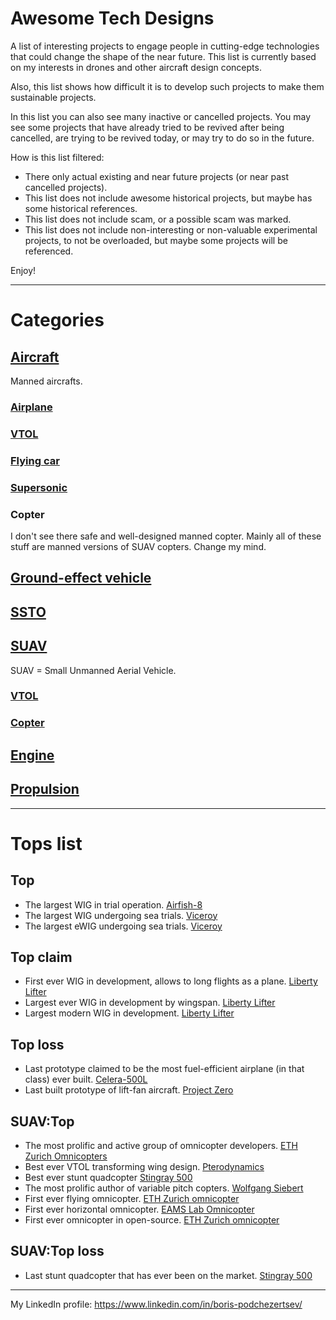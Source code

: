 Awesome Tech Designs
====================

A list of interesting projects to engage people in cutting-edge technologies that could change the shape of the near future.
This list is currently based on my interests in drones and other aircraft design concepts.

Also, this list shows how difficult it is to develop such projects to make them sustainable projects.

In this list you can also see many inactive or cancelled projects.
You may see some projects that have already tried to be revived after being cancelled, are trying to be revived today, or may try to do so in the future.

How is this list filtered:
- There only actual existing and near future projects (or near past cancelled projects).
- This list does not include awesome historical projects, but maybe has some historical references.
- This list does not include scam, or a possible scam was marked.
- This list does not include non-interesting or non-valuable experimental projects, to not be overloaded,
but maybe some projects will be referenced.

Enjoy!

---

# Categories

## [Aircraft](Aircraft.md)

Manned aircrafts.

### [Airplane](Airplane.md)

### [VTOL](VTOL.md)

### [Flying car](FlyingCar.md)

### [Supersonic](Supersonic.md)

### Copter

I don't see there safe and well-designed manned copter. Mainly all of these stuff are manned versions of SUAV copters.
Change my mind.

## [Ground-effect vehicle](WIG)

## [SSTO](SSTO.md)

## [SUAV](SUAV.md)

SUAV = Small Unmanned Aerial Vehicle.

### [VTOL](SUAV.VTOL.md)

### [Copter](SUAV.Copter.md)

## [Engine](Engine.md)

## [Propulsion](Propulsion.md)

---

# Tops list

## Top
- The largest WIG in trial operation. [Airfish-8](WIG#airfish-8)
- The largest WIG undergoing sea trials. [Viceroy](WIG#viceroy)
- The largest eWIG undergoing sea trials. [Viceroy](WIG#viceroy)

## Top claim
- First ever WIG in development, allows to long flights as a plane. [Liberty Lifter](WIG#liberty-lifter)
- Largest ever WIG in development by wingspan. [Liberty Lifter](WIG#liberty-lifter)
- Largest modern WIG in development. [Liberty Lifter](WIG#liberty-lifter)

## Top loss
- Last prototype claimed to be the most fuel-efficient airplane (in that class) ever built. [Celera-500L](Airplane#otto-celera-500l)
- Last built prototype of lift-fan aircraft. [Project Zero](VTOL.md#project-zero)

## SUAV:Top
- The most prolific and active group of omnicopter developers. [ETH Zurich Omnicopters](SUAV.Omnicopter.md#eth-zurich-omnicopters)
- Best ever VTOL transforming wing design. [Pterodynamics](SUAV.VTOL.md#pterodynamics)
- Best ever stunt quadcopter [Stingray 500](SUAV.VariablePitchCopter.md#stingray-500)
- The most prolific author of variable pitch copters. [Wolfgang Siebert](SUAV.VariablePitchCopter.md#wolfgang-sieberts-variable-pitch-copters)
- First ever flying omnicopter. [ETH Zurich omnicopter](SUAV.Omnicopter.md#eth-omnicopter-1)
- First ever horizontal omnicopter. [EAMS Lab Omnicopter](SUAV.Omnicopter.md#eth-omnicopter-1)
- First ever omnicopter in open-source. [ETH Zurich omnicopter](SUAV.Omnicopter.md#eams-lab-omnicopter)

## SUAV:Top loss
- Last stunt quadcopter that has ever been on the market. [Stingray 500](SUAV.VariablePitchCopter.md#stingray-500)

---

My LinkedIn profile: https://www.linkedin.com/in/boris-podchezertsev/


